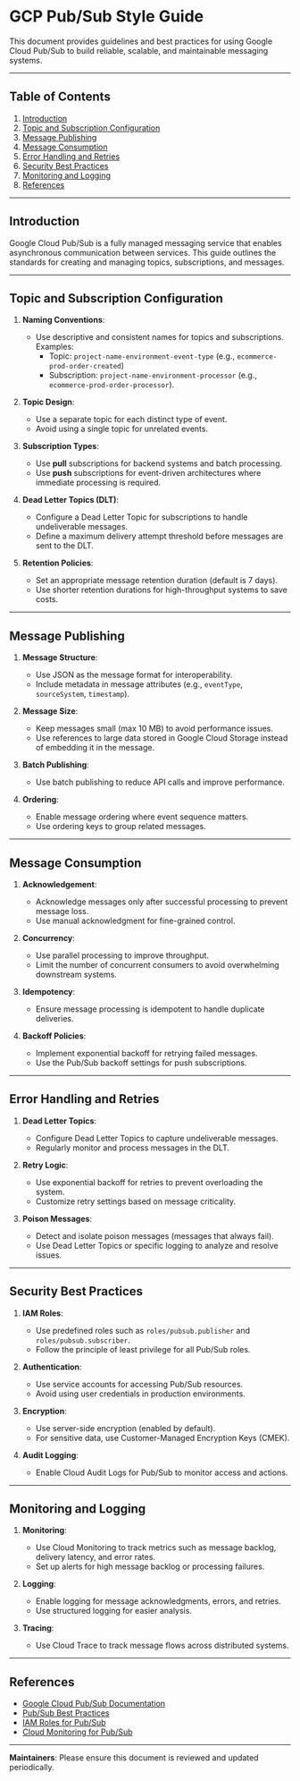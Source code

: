 # GCP Pub/Sub Style Guide

This document provides guidelines and best practices for using Google Cloud Pub/Sub to build reliable, scalable, and maintainable messaging systems.

---

## Table of Contents

1. [Introduction](#introduction)
2. [Topic and Subscription Configuration](#topic-and-subscription-configuration)
3. [Message Publishing](#message-publishing)
4. [Message Consumption](#message-consumption)
5. [Error Handling and Retries](#error-handling-and-retries)
6. [Security Best Practices](#security-best-practices)
7. [Monitoring and Logging](#monitoring-and-logging)
8. [References](#references)

---

## Introduction

Google Cloud Pub/Sub is a fully managed messaging service that enables asynchronous communication between services. This guide outlines the standards for creating and managing topics, subscriptions, and messages.

---

## Topic and Subscription Configuration

1. **Naming Conventions**:
   - Use descriptive and consistent names for topics and subscriptions. Examples:
     - Topic: `project-name-environment-event-type` (e.g., `ecommerce-prod-order-created`)
     - Subscription: `project-name-environment-processor` (e.g., `ecommerce-prod-order-processor`).

2. **Topic Design**:
   - Use a separate topic for each distinct type of event.
   - Avoid using a single topic for unrelated events.

3. **Subscription Types**:
   - Use **pull** subscriptions for backend systems and batch processing.
   - Use **push** subscriptions for event-driven architectures where immediate processing is required.

4. **Dead Letter Topics (DLT)**:
   - Configure a Dead Letter Topic for subscriptions to handle undeliverable messages.
   - Define a maximum delivery attempt threshold before messages are sent to the DLT.

5. **Retention Policies**:
   - Set an appropriate message retention duration (default is 7 days).
   - Use shorter retention durations for high-throughput systems to save costs.

---

## Message Publishing

1. **Message Structure**:
   - Use JSON as the message format for interoperability.
   - Include metadata in message attributes (e.g., `eventType`, `sourceSystem`, `timestamp`).

2. **Message Size**:
   - Keep messages small (max 10 MB) to avoid performance issues.
   - Use references to large data stored in Google Cloud Storage instead of embedding it in the message.

3. **Batch Publishing**:
   - Use batch publishing to reduce API calls and improve performance.

4. **Ordering**:
   - Enable message ordering where event sequence matters.
   - Use ordering keys to group related messages.

---

## Message Consumption

1. **Acknowledgement**:
   - Acknowledge messages only after successful processing to prevent message loss.
   - Use manual acknowledgment for fine-grained control.

2. **Concurrency**:
   - Use parallel processing to improve throughput.
   - Limit the number of concurrent consumers to avoid overwhelming downstream systems.

3. **Idempotency**:
   - Ensure message processing is idempotent to handle duplicate deliveries.

4. **Backoff Policies**:
   - Implement exponential backoff for retrying failed messages.
   - Use the Pub/Sub backoff settings for push subscriptions.

---

## Error Handling and Retries

1. **Dead Letter Topics**:
   - Configure Dead Letter Topics to capture undeliverable messages.
   - Regularly monitor and process messages in the DLT.

2. **Retry Logic**:
   - Use exponential backoff for retries to prevent overloading the system.
   - Customize retry settings based on message criticality.

3. **Poison Messages**:
   - Detect and isolate poison messages (messages that always fail).
   - Use Dead Letter Topics or specific logging to analyze and resolve issues.

---

## Security Best Practices

1. **IAM Roles**:
   - Use predefined roles such as `roles/pubsub.publisher` and `roles/pubsub.subscriber`.
   - Follow the principle of least privilege for all Pub/Sub roles.

2. **Authentication**:
   - Use service accounts for accessing Pub/Sub resources.
   - Avoid using user credentials in production environments.

3. **Encryption**:
   - Use server-side encryption (enabled by default).
   - For sensitive data, use Customer-Managed Encryption Keys (CMEK).

4. **Audit Logging**:
   - Enable Cloud Audit Logs for Pub/Sub to monitor access and actions.

---

## Monitoring and Logging

1. **Monitoring**:
   - Use Cloud Monitoring to track metrics such as message backlog, delivery latency, and error rates.
   - Set up alerts for high message backlog or processing failures.

2. **Logging**:
   - Enable logging for message acknowledgments, errors, and retries.
   - Use structured logging for easier analysis.

3. **Tracing**:
   - Use Cloud Trace to track message flows across distributed systems.

---

## References

- [Google Cloud Pub/Sub Documentation](https://cloud.google.com/pubsub/docs)
- [Pub/Sub Best Practices](https://cloud.google.com/pubsub/docs/best-practices)
- [IAM Roles for Pub/Sub](https://cloud.google.com/pubsub/docs/access-control)
- [Cloud Monitoring for Pub/Sub](https://cloud.google.com/pubsub/docs/monitoring)

---

**Maintainers**: Please ensure this document is reviewed and updated periodically.
